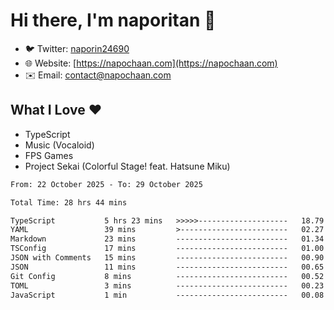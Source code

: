 # Hi there, I'm naporitan 👋

- 🐦 Twitter: [naporin24690](https://twitter.com/naporin24690)
- 🌐 Website: [https://napochaan.com](https://napochaan.com)
- ✉️ Email: [contact@napochaan.com](mailto:contact@napochaan.com)

## What I Love ❤️
- TypeScript
- Music (Vocaloid)
- FPS Games
- Project Sekai (Colorful Stage! feat. Hatsune Miku)

<!--START_SECTION:waka-->

```txt
From: 22 October 2025 - To: 29 October 2025

Total Time: 28 hrs 44 mins

TypeScript           5 hrs 23 mins   >>>>>--------------------   18.79 %
YAML                 39 mins         >------------------------   02.27 %
Markdown             23 mins         -------------------------   01.34 %
TSConfig             17 mins         -------------------------   01.00 %
JSON with Comments   15 mins         -------------------------   00.90 %
JSON                 11 mins         -------------------------   00.65 %
Git Config           8 mins          -------------------------   00.52 %
TOML                 3 mins          -------------------------   00.23 %
JavaScript           1 min           -------------------------   00.08 %
```

<!--END_SECTION:waka-->

